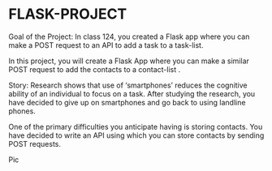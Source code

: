 # FLASK-PROJECT
Goal of the Project:
In class 124, you created a Flask app where you can make a POST request to an API to add a task to a task-list.

In this project, you will create a Flask App where you can make a similar POST request to add the contacts to a contact-list .

Story:
Research shows that use of ‘smartphones’ reduces the cognitive ability of an individual to focus on a task. After studying the research, you have decided to give up on smartphones and go back to using landline phones.

One of the primary difficulties you anticipate having is storing contacts. You have decided to write an API using which you can store contacts by sending POST requests.

Pic
